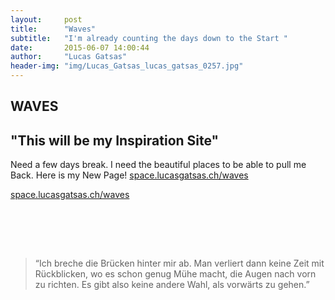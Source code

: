 ```yaml
---
layout:     post
title:      "Waves"
subtitle:   "I'm already counting the days down to the Start "
date:       2015-06-07 14:00:44
author:     "Lucas Gatsas"
header-img: "img/Lucas_Gatsas_lucas_gatsas_0257.jpg"
---
```

<h2 class="section-heading">WAVES</h2>
<h2 class="section-heading">"This will be my Inspiration Site"</h2>
Need a few days break. I need the beautiful places to be able to pull me Back. Here is my New Page! 
<a href="http://space.lucasgatsas.ch/waves">space.lucasgatsas.ch/waves</a> <br>




<a href="http://space.lucasgatsas.ch/waves">space.lucasgatsas.ch/waves</a>

<br><br>


<br>
<blockquote>
“Ich breche die Brücken hinter mir ab. Man verliert dann keine Zeit mit Rückblicken, wo es schon genug Mühe macht, die Augen nach vorn zu richten. Es gibt also keine andere Wahl, als vorwärts zu gehen.” 
</blockquote>

